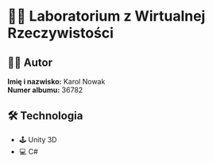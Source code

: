 # 🧑‍💻 Laboratorium z Wirtualnej Rzeczywistości

## 👨‍🏫 Autor
**Imię i nazwisko:** Karol Nowak  
**Numer albumu:** 36782  

## 🛠️ Technologia
- 🕹️ Unity 3D
- 💻 C#
